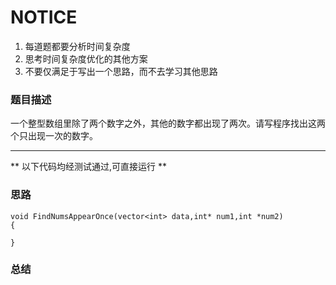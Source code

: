 # NOTICE
1. 每道题都要分析时间复杂度
2. 思考时间复杂度优化的其他方案
3. 不要仅满足于写出一个思路，而不去学习其他思路

### 题目描述
一个整型数组里除了两个数字之外，其他的数字都出现了两次。请写程序找出这两个只出现一次的数字。


****
** 以下代码均经测试通过,可直接运行 **   

### 思路

```
void FindNumsAppearOnce(vector<int> data,int* num1,int *num2) 
{

}
```

### 总结
